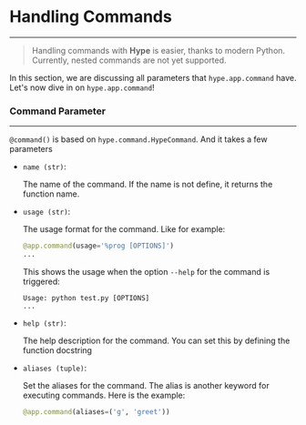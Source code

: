 # Handling Commands
---

> Handling commands with **Hype** is easier, thanks to modern Python.
Currently, nested commands are not yet supported.

In this section, we are discussing all parameters that `hype.app.command` have.
Let's now dive in on `hype.app.command`!

### Command Parameter
---
`@command()` is based on `hype.command.HypeCommand`. And it takes a few parameters

- `name (str)`: 

    The name of the command. If the name is not define, it returns the function name.

- `usage (str)`:

    The usage format for the command. 
    Like for example:
    ```py
    @app.command(usage='%prog [OPTIONS]')
    ...
    ```

    This shows the usage when the option `--help` for the command is triggered:

    ```console
    Usage: python test.py [OPTIONS]
    ...
    ```

- `help (str)`:
    
    The help description for the command. You can set this by defining the function docstring


- `aliases (tuple)`:

    Set the aliases for the command. The alias is another keyword for executing commands.
    Here is the example:
    ```py
    @app.command(aliases=('g', 'greet'))
    ```
